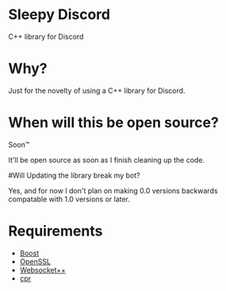 # Sleepy Discord
C++ library for Discord

# Why?
Just for the novelty of using a C++ library for Discord.

# When will this be open source?
Soon™

It'll be open source as soon as I finish cleaning up the code.

#Will Updating the library break my bot?

Yes, and for now I don't plan on making 0.0 versions backwards compatable with 1.0 versions or later.

# Requirements
* [Boost](http://www.boost.org/)
* [OpenSSL](https://www.openssl.org/)
* [Websocket++](https://github.com/zaphoyd/websocketpp)
* [cpr](https://github.com/whoshuu/cpr)
